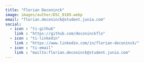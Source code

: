 ```yaml
---
title: "Florian Deconinck"
image: images/author/DSC_0189.webp
email: "florian.deconinck@student.junia.com"
social:
  - icon : "ti-github"
    link : "https://github.com/deconinckflo"
  - icon : "ti-linkedin"
    link : "https://www.linkedin.com/in/florian-deconinck/"
  - icon : "ti-email"
    link : "mailto:florian.deconinck@student.junia.com"
---
```

